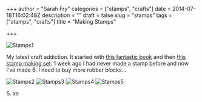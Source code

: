+++
author = "Sarah Fry"
categories = ["stamps", "crafts"]
date = 2014-07-18T16:02:48Z
description = ""
draft = false
slug = "stamps"
tags = ["stamps", "crafts"]
title = "Making Stamps"

+++


![Stamps1](/content/images/2014/Jul/IMG_1714-copy.jpg)

My latest craft addiction. It started with [this fantastic book](http://www.amazon.co.uk/Making-Impression-Designing-Creating-Artful/dp/1454701250/) and then [this stamp making set](http://www.amazon.co.uk/Speedball-Speedy-Carve-Stamp-Making-Kit-/dp/B000BYXF4S). 1 week ago I had never made a stamp before and now I've made 6. I need to buy more rubber blocks...

![Stamps2](/content/images/2014/Jul/IMG_1635-copy.jpg)
![Stamps3](/content/images/2014/Jul/IMG_1655-copy.jpg)
![Stamps4](/content/images/2014/Jul/IMG_1719-copy.jpg)
![Stamps5](/content/images/2014/Jul/IMG_1717-copy.jpg)

S. xo

